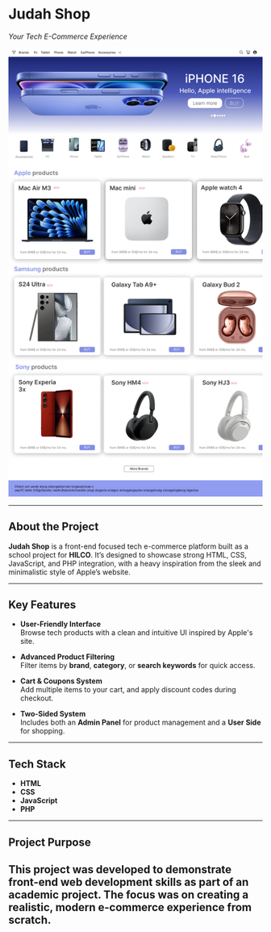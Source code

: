 # **Judah Shop**  
*Your Tech E-Commerce Experience*

![Judah Shop Screenshot](screenshot.png)

---

## **About the Project**

**Judah Shop** is a front-end focused tech e-commerce platform built as a school project for **HILCO**. It’s designed to showcase strong HTML, CSS, JavaScript, and PHP integration, with a heavy inspiration from the sleek and minimalistic style of Apple’s website.

---

## **Key Features**  

- **User-Friendly Interface**  
  Browse tech products with a clean and intuitive UI inspired by Apple's site.

- **Advanced Product Filtering**  
  Filter items by **brand**, **category**, or **search keywords** for quick access.

- **Cart & Coupons System**  
  Add multiple items to your cart, and apply discount codes during checkout.

- **Two-Sided System**  
  Includes both an **Admin Panel** for product management and a **User Side** for shopping.

---

## **Tech Stack**

- **HTML**
- **CSS**
- **JavaScript**
- **PHP**

---

## **Project Purpose**

This project was developed to demonstrate front-end web development skills as part of an academic project. The focus was on creating a realistic, modern e-commerce experience from scratch.
---
